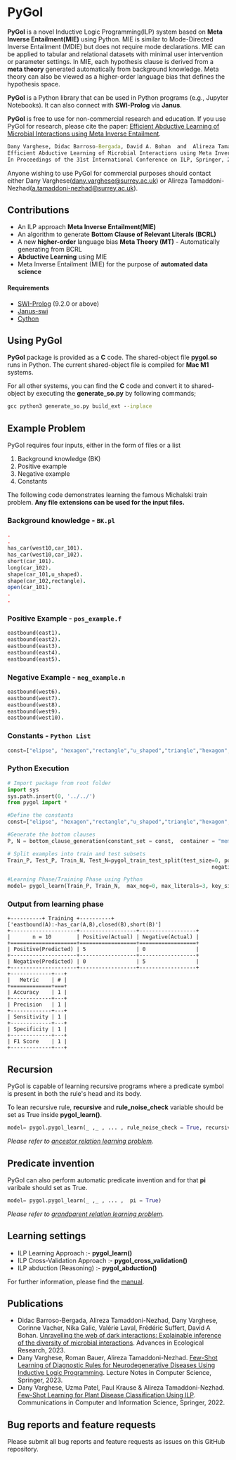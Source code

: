# PyGol
**PyGol** is a novel Inductive Logic Programming(ILP) system based on **Meta Inverse Entailment(MIE)** using Python. MIE is similar to Mode-Directed Inverse Entailment (MDIE) but does not require mode declarations. MIE can be applied to tabular and relational datasets with minimal user intervention or parameter settings. In MIE, each hypothesis clause is derived from a **meta theory** generated automatically from background knowledge. Meta theory can also be viewed as a higher-order language bias that defines the hypothesis space. 

**PyGol** is a Python library that can be used in Python programs (e.g., Jupyter Notebooks). It can also connect with **SWI-Prolog** via **Janus**. 

**PyGol** is free to use for non-commercial research and education. If you use PyGol for research, please cite the paper: [Efficient Abductive Learning of Microbial Interactions using Meta Inverse Entailment](https://link.springer.com/chapter/10.1007/978-3-031-55630-2_10).
```cmd
Dany Varghese, Didac Barroso-Bergada, David A. Bohan  and  Alireza Tamaddoni-Nezhad, 
Efficient Abductive Learning of Microbial Interactions using Meta Inverse Entailment,  
In Proceedings of the 31st International Conference on ILP, Springer, 2022.
```
Anyone wishing to use PyGol for commercial purposes should contact either Dany Varghese(dany.varghese@surrey.ac.uk) or Alireza Tamaddoni-Nezhad(a.tamaddoni-nezhad@surrey.ac.uk).

## Contributions
* An ILP approach **Meta Inverse Entailment(MIE)**
* An algorithm to generate **Bottom Clause of Relevant Literals (BCRL)**
* A new **higher-order** language bias **Meta Theory (MT)** - Automatically generating from BCRL
* **Abductive Learning** using MIE
* Meta Inverse Entailment (MIE) for the purpose of **automated data science**

#### Requirements
* [SWI-Prolog](https://www.swi-prolog.org) (9.2.0 or above)
* [Janus-swi](https://github.com/SWI-Prolog/packages-swipy)
* [Cython](https://cython.org/)

## Using PyGol
**PyGol** package is provided as a **C** code. The shared-object file **pygol.so** runs in Python. The current shared-object file is compiled for **Mac M1** systems.

For all other systems, you can find the **C** code  and convert it to shared-object by executing the **generate_so.py** by following commands;

```cmd
gcc python3 generate_so.py build_ext --inplace
```
## Example Problem
PyGol requires four inputs, either in the form of files or a list
1. Background knowledge (BK)
2. Positive example
3. Negative example
4. Constants

The following code demonstrates learning the famous Michalski train problem. **Any file extensions can be used for the input files.**

### Background knowledge - `BK.pl`
```prolog
.
.
has_car(west10,car_101).
has_car(west10,car_102).
short(car_101).
long(car_102).
shape(car_101,u_shaped).
shape(car_102,rectangle).
open(car_101).
.
.
```
### Positive Example - `pos_example.f`
```prolog
eastbound(east1).
eastbound(east2).
eastbound(east3).
eastbound(east4).
eastbound(east5).
```
### Negative Example - `neg_example.n`
```prolog
eastbound(west6).
eastbound(west7).
eastbound(west8).
eastbound(west9).
eastbound(west10).
```
### Constants - `Python List`
```Python
const=["elipse", "hexagon","rectangle","u_shaped","triangle","hexagon","circle","nil"]
```
### Python Execution
```python
# Import package from root folder
import sys
sys.path.insert(0, '../../')
from pygol import *

#Define the constants
const=["elipse", "hexagon","rectangle","u_shaped","triangle","hexagon","circle","nil"]

#Generate the bottom clauses
P, N = bottom_clause_generation(constant_set = const,  container = "memory")

# Split examples into train and test subsets
Train_P, Test_P, Train_N, Test_N=pygol_train_test_split(test_size=0, positive_file_dictionary=P, 
                                                                 negative_file_dictionary=N)

#Learning Phase/Training Phase using Python
model= pygol_learn(Train_P, Train_N,  max_neg=0, max_literals=3, key_size=1)
```

### Output from learning phase
```
+----------+ Training +----------+
['eastbound(A):-has_car(A,B),closed(B),short(B)']
+---------------------+------------------+------------------+
|       n = 10        | Positive(Actual) | Negative(Actual) |
+=====================+==================+==================+
| Positive(Predicted) | 5                | 0                |
+---------------------+------------------+------------------+
| Negative(Predicted) | 0                | 5                |
+---------------------+------------------+------------------+
+-------------+---+
|   Metric    | # |
+=============+===+
| Accuracy    | 1 |
+-------------+---+
| Precision   | 1 |
+-------------+---+
| Sensitivity | 1 |
+-------------+---+
| Specificity | 1 |
+-------------+---+
| F1 Score    | 1 |
+-------------+---+
```

## Recursion

PyGol is capable of learning recursive programs where a predicate symbol is present in both the rule's head and its body. 

To lean recursive rule, **recursive** and **rule_noise_check** variable should be set as True inside **pygol_learn()**. 

```Python
model= pygol.pygol_learn(_ ,_ , ... , rule_noise_check = True, recursive = True)
```

_Please refer to [ancestor relation learning problem](https://github.com/danyvarghese/PyGol/tree/main/examples/ancestor)._


## Predicate invention

PyGol can also perform automatic predicate invention and for that **pi** varibale should set as True. 

```Python
model= pygol.pygol_learn(_ ,_ , ... ,  pi = True)
```

_Please refer to [grandparent relation learning problem](https://github.com/danyvarghese/PyGol/tree/main/examples/grand_parent)._

## Learning settings
- ILP  Learning Approach :- **pygol_learn()**
- ILP Cross-Validation Approach :- **pygol_cross_validation()**
- ILP abduction (Reasoning) :- **pygol_abduction()**

For further information, please find the [manual](https://github.com/danyvarghese/PyGol/blob/debbe3024fda4cfaf33936e76dfd9455e455c39c/Manual_Pygol.pdf).

## Publications
* Didac Barroso-Bergada, Alireza Tamaddoni-Nezhad, Dany Varghese, Corinne Vacher, Nika Galic, Valérie Laval, Frédéric Suffert, David A Bohan. [Unravelling the web of dark interactions: Explainable inference of the diversity of microbial interactions](https://www.sciencedirect.com/science/article/abs/pii/S0065250423000053?via%3Dihub).  Advances in Ecological Research, 2023.
* Dany Varghese, Roman Bauer, Alireza Tamaddoni-Nezhad. [Few-Shot Learning of Diagnostic Rules for Neurodegenerative Diseases Using Inductive Logic Programming](https://link.springer.com/chapter/10.1007/978-3-031-49299-0_8). Lecture Notes in Computer Science, Springer, 2023.
*  Dany Varghese, Uzma Patel, Paul Krause & Alireza Tamaddoni-Nezhad. [Few-Shot Learning for Plant Disease Classification Using ILP](https://link.springer.com/chapter/10.1007/978-3-031-35641-4_26). Communications in Computer and Information Science, Springer, 2022.

## Bug reports and feature requests
Please submit all bug reports and feature requests as issues on this GitHub repository.
